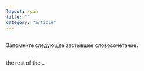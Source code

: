 ```yaml
---
layout: span
title: ""
category: "article"
---
```

<section class='rules'><span><br>Запомните следующее застывшее словосочетание:<br><br>

the rest of the...<br></span></section>